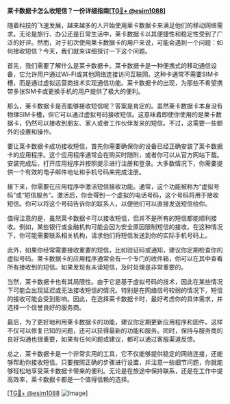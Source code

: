 **莱卡数据卡怎么收短信？一份详细指南[[TG💪+ @esim1088](https://t.me/s/esim1088)]**

随着科技的飞速发展，越来越多的人开始使用莱卡数据卡来满足他们的移动网络需求。无论是旅行、办公还是日常生活中，莱卡数据卡以其便捷性和稳定性受到了广泛的好评。然而，对于初次使用莱卡数据卡的用户来说，可能会遇到一个问题：如何接收短信？今天，我们就来详细探讨一下这个问题。

首先，我们需要了解什么是莱卡数据卡。莱卡数据卡是一种便携式的移动通信设备，它允许用户通过Wi-Fi或其他网络连接访问互联网。这种卡通常不需要SIM卡槽，而是通过虚拟运营商技术实现通信功能。莱卡数据卡的出现，为那些不希望携带多张SIM卡或更换手机的用户提供了极大的便利。

那么，莱卡数据卡是否能够接收短信呢？答案是肯定的。虽然莱卡数据卡本身没有物理SIM卡槽，但它可以通过虚拟号码接收短信。这意味着即使你使用的是莱卡数据卡，仍然可以接收到朋友、家人或者工作伙伴发来的短信。不过，这需要一些额外的设置和操作。

要让莱卡数据卡成功接收短信，首先你需要确保你的设备已经正确安装了莱卡数据卡的应用程序。这个应用程序通常会在购买时随附，或者你可以从官方网站下载。安装完成后，打开应用程序并按照提示进行注册和登录。大多数情况下，你需要提供一个有效的电子邮件地址和手机号码来完成注册。

接下来，你需要在应用程序中激活短信接收功能。通常，这个功能被称为“虚拟号码”或“短信服务”。激活后，你会得到一个虚拟的电话号码，这个号码将用于接收短信。你可以将这个号码告诉你的联系人，以便他们可以直接发送短信给你。

值得注意的是，虽然莱卡数据卡可以接收短信，但并不是所有的短信都能顺利接收。例如，某些银行或金融机构可能会因为安全原因限制短信的接收。在这种情况下，你可能需要联系相关机构，请求他们将短信发送到你的实际手机号码上。

此外，如果你经常需要接收重要的短信，比如验证码或通知，建议你定期检查你的虚拟号码。莱卡数据卡的应用程序通常会有一个专门的收件箱，你可以在其中查看所有接收到的短信。如果发现有未读短信，及时处理是非常重要的。

当然，莱卡数据卡也有其局限性。由于它是基于虚拟号码的技术，因此在某些情况下可能会出现延迟或无法接收短信的情况。特别是在网络信号较弱的情况下，短信的接收可能会受到影响。因此，在选择莱卡数据卡时，最好考虑你的具体需求，并选择一个信誉良好的服务商。

最后，为了更好地利用莱卡数据卡的功能，建议你定期更新应用程序和固件。这样不仅可以修复已知的问题，还可以获得最新的功能和服务。同时，保持与服务商的良好沟通也很重要，如果有任何问题或建议，都可以通过客服渠道反馈。

总之，莱卡数据卡是一个非常实用的工具，它不仅能够提供稳定的网络连接，还能够帮助你接收短信。只要按照正确的步骤进行设置，并注意一些细节问题，你就能够轻松地享受莱卡数据卡带来的便利。无论是在旅途中保持联系，还是在工作中提高效率，莱卡数据卡都是一个值得信赖的选择。

[[TG💪+ @esim1088](https://t.me/s/esim1088) ![Image](https://i.postimg.cc/4NQfJmqS/Snipaste-2025-05-13-00-14-12.png)]
